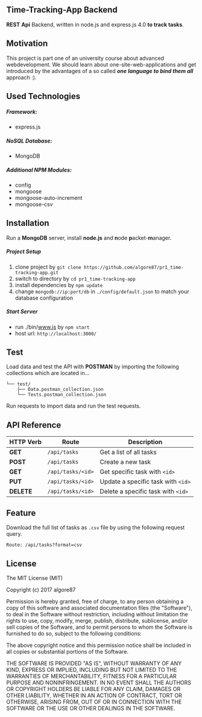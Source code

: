 ## Time-Tracking-App Backend
**REST** **Api** Backend, written in node.js and express.js 4.0 **to track tasks**.

## Motivation
This project is part one of an university course about advanced webdevelopment. 
We should learn about one-site-web-applications and get introduced by the advantages of
a so called _**one language to bind them all**_ approach :).

## Used Technologies
##### Framework:
- express.js  
##### NoSQL Database:
- MongoDB
##### Additional NPM Modules:
- config
- mongoose  
- mongoose-auto-increment  
- mongoose-csv
## Installation
Run a **MongoDB** server, install **node.js** and **n**ode **p**acket-**m**anager.
##### Project Setup
1) clone project by `git clone https://github.com/algore87/pr1_time-tracking-app.git`
2) switch to directory by `cd pr1_time-tracking-app`
3) install dependencies by `npm update`
4) change `mongodb://ip:port/db` in `./config/default.json` to match your database configuration
##### Start Server
- run ./bin/www.js by `npm start`
- host url: `http://localhost:3000/`

## Test
Load data and test the API with **POSTMAN** by importing the following collections which are located in...
```
└── test/
    ├── Data.postman_collection.json
    └── Tests.postman_collection.json
```
Run requests to import data and run the test requests.
## API Reference
HTTP Verb | Route | Description
----- | ------------ | -----------
**GET** | `/api/tasks` | Get a list of all tasks
**POST** | `/api/tasks` | Create a new task
**GET** | `/api/tasks/<id>` | Get specific task with `<id>`
**PUT** | `/api/tasks/<id>` | Update a specific task with `<id>`
**DELETE** | `/api/tasks/<id>` | Delete a specific task with `<id>`
## Feature
Download the full list of tasks as `.csv` file by using the following request query.
```
Route: /api/tasks?format=csv
```
## License
The MIT License (MIT)

Copyright (c) 2017 algore87

Permission is hereby granted, free of charge, to any person obtaining a copy
of this software and associated documentation files (the "Software"), to deal
in the Software without restriction, including without limitation the rights
to use, copy, modify, merge, publish, distribute, sublicense, and/or sell
copies of the Software, and to permit persons to whom the Software is
furnished to do so, subject to the following conditions:

The above copyright notice and this permission notice shall be included in
all copies or substantial portions of the Software.

THE SOFTWARE IS PROVIDED "AS IS", WITHOUT WARRANTY OF ANY KIND, EXPRESS OR
IMPLIED, INCLUDING BUT NOT LIMITED TO THE WARRANTIES OF MERCHANTABILITY,
FITNESS FOR A PARTICULAR PURPOSE AND NONINFRINGEMENT. IN NO EVENT SHALL THE
AUTHORS OR COPYRIGHT HOLDERS BE LIABLE FOR ANY CLAIM, DAMAGES OR OTHER
LIABILITY, WHETHER IN AN ACTION OF CONTRACT, TORT OR OTHERWISE, ARISING FROM,
OUT OF OR IN CONNECTION WITH THE SOFTWARE OR THE USE OR OTHER DEALINGS IN
THE SOFTWARE.
